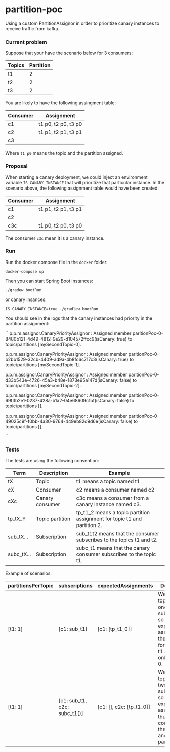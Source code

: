 # partition-poc

Using a custom PartitionAssignor in order to prioritize canary instances to receive traffic from kafka.

### Current problem

Suppose that your have the scenario below for 3 consumers:

| Topics | Partition | 
|--------|-----------|
|  t1    |     2     |
|  t2    |     2     |
|  t3    |     2     |

You are likely to have the following assingment table:

| Consumer | Assignment          |
|----------|---------------------|
| c1       | t1 p0, t2 p0, t3 p0 |
| c2       | t1 p1, t2 p1, t3 p1 |
| c3       |                     |

Where `t1 p0` means the topic and the partition assigned.

### Proposal

When starting a canary deployment, we could inject an environment variable `IS_CANARY_INSTANCE` that will prioritize that particular instance. In the scenario above, the following assignment table would have been created:

| Consumer | Assignment          |
|----------|---------------------|
| c1       | t1 p1, t2 p1, t3 p1 |
| c2       |                     |
| c3c      | t1 p0, t2 p0, t3 p0 |

The consumer `c3c` mean it is a canary instance.

### Run

Run the docker compose file in the `docker` folder:

`docker-compose up`

Then you can start Spring Boot instances:

`./gradew bootRun`

or canary insances:

`IS_CANARY_INSTANCE=true ./gradlew bootRun`

You should see in the logs that the canary instances had priority in the partition assignment:

``
 p.p.m.assignor.CanaryPriorityAssignor    : Assigned member paritionPoc-0-8480b121-4d49-4812-9e29-d104572ffcc9(isCanary: true) to topic/partitions [mySecondTopic-0].
 
p.p.m.assignor.CanaryPriorityAssignor    : Assigned member paritionPoc-0-b2bb1529-32cb-4409-ad9a-4b8fc6c717c3(isCanary: true) to topic/partitions [mySecondTopic-1].

p.p.m.assignor.CanaryPriorityAssignor    : Assigned member paritionPoc-0-d33b543e-4726-45a3-b48e-1873e95a147d(isCanary: false) to topic/partitions [mySecondTopic-2].

p.p.m.assignor.CanaryPriorityAssignor    : Assigned member paritionPoc-0-69f3b2e1-0237-428a-b1a2-04e68609c1bf(isCanary: false) to topic/partitions [].

p.p.m.assignor.CanaryPriorityAssignor    : Assigned member paritionPoc-0-49025c9f-f0bb-4a30-9764-449eb82d9d6e(isCanary: false) to topic/partitions [].

``

### Tests

The tests are using the following convention:

| Term       | Description     | Example                                                                  |
|------------|-----------------|--------------------------------------------------------------------------|
| tX         | Topic           | t1 means a topic named t1                                                |
| cX         | Consumer        | c2 means a consumer named c2                                             |
| cXc        | Canary consumer | c3c means a consumer from a canary instance named c3.                    |
| tp_tX_Y    | Topic partition | tp_t1_2 means a topic partition assignment for topic t1 and partition 2. |
| sub_tX...  | Subscription    | sub_t1t2 means that the consumer subscribes to the topics t1 and t2.     | 
| subc_tX... | Subscription    | subc_t1 means that the canary consumer subscribes to the topic t1.       | 

Example of scenarios:

| partitionsPerTopic | subscriptions | expectedAssignments | Description                                                                                                                      |
|--------------------|---------------|---------------------|----------------------------------------------------------------------------------------------------------------------------------|
| [t1: 1]            | [c1: sub_t1]  | [c1: [tp_t1_0]]     | We have one topic t1 and one subscription, so the expected assignment is the consumer for the topic t1 and the only partition 0. |
| [t1: 1]            | [c1: sub_t1, c2c: subc_t1()]  | [c1: [], c2c: [tp_t1_0]]     | We have one topic t1 and two subscriptions, so the expected assignment is the canary consumer for the topic t1 and the only partition 0. |

